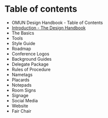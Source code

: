 # Table of contents

* OMUN Design Handbook - Table of Contents
* [Introduction - The Design Handbook](introduction.md)
* The Basics
* Tools
* Style Guide
* Roadmap
* Conference Logos
* Background Guides
* Delegate Package
* Rules of Procedure
* Nametags
* Placards
* Notepads
* Room Signs
* Signage
* Social Media
* Website
* Fair Chair

